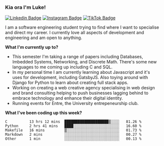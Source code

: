### Kia ora I'm Luke!

[![Linkedin Badge](https://img.shields.io/badge/-LinkedIn-0e76a8?style=flat-square&logo=Linkedin&logoColor=white)](https://www.linkedin.com/in/luke-stynes/)
[![Instagram Badge](https://img.shields.io/badge/-Instagram-e4405f?style=flat-square&logo=Instagram&logoColor=white)](https://www.instagram.com/luke.stynes/)
[![TikTok Badge](https://img.shields.io/badge/TikTok-Follow-blue)](https://www.tiktok.com/@luke_stynes)

I am a software engineering student trying to find where I want to specialise and direct my career. I currently love all aspects of development and engineering and am open to anything.

**What I'm currently up to?**
- This semester I'm taking a range of papers including Databases, Imbedded Systems, Networking, and Discrete Math. There's some new languages to me coming up including C and SQL.
- In my personal time I am currently learning about Javascript and it's uses for development, including GatsbyJS. Also toying around with Django for Python to learn about creating full stack apps.
- Working on creating a web creative agency specialising in web design and brand consulting helping to push businesses lagging behind to embrace technology and enhance their digital identity.
- Running events for Entre, the University entrepeneurship club.

**What I've been coding up this week?**
<!--START_SECTION:waka-->

```text
C          13 hrs 12 mins  ████████████████████▒░░░░   81.26 %
Python     2 hrs 41 mins   ████░░░░░░░░░░░░░░░░░░░░░   16.60 %
Makefile   16 mins         ▒░░░░░░░░░░░░░░░░░░░░░░░░   01.73 %
Markdown   2 mins          ░░░░░░░░░░░░░░░░░░░░░░░░░   00.27 %
Other      1 min           ░░░░░░░░░░░░░░░░░░░░░░░░░   00.13 %
```

<!--END_SECTION:waka-->
